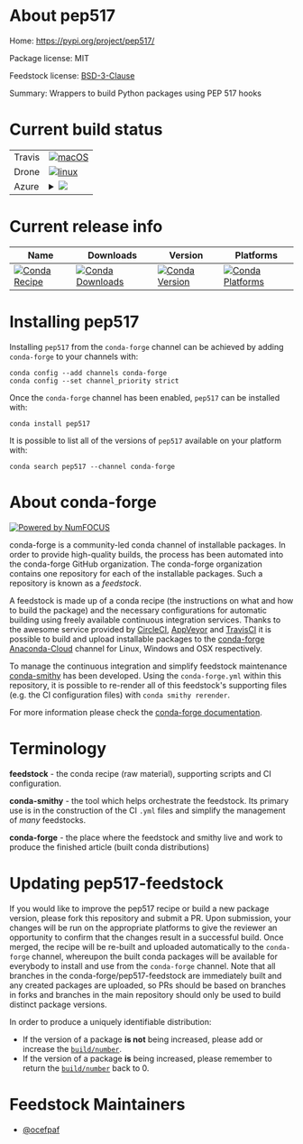 About pep517
============

Home: https://pypi.org/project/pep517/

Package license: MIT

Feedstock license: [BSD-3-Clause](https://github.com/conda-forge/pep517-feedstock/blob/master/LICENSE.txt)

Summary: Wrappers to build Python packages using PEP 517 hooks

Current build status
====================


<table><tr>
    <td>Travis</td>
    <td>
      <a href="https://travis-ci.com/conda-forge/pep517-feedstock">
        <img alt="macOS" src="https://img.shields.io/travis/com/conda-forge/pep517-feedstock/master.svg?label=macOS">
      </a>
    </td>
  </tr><tr>
    <td>Drone</td>
    <td>
      <a href="https://cloud.drone.io/conda-forge/pep517-feedstock">
        <img alt="linux" src="https://img.shields.io/drone/build/conda-forge/pep517-feedstock/master.svg?label=Linux">
      </a>
    </td>
  </tr>
    
  <tr>
    <td>Azure</td>
    <td>
      <details>
        <summary>
          <a href="https://dev.azure.com/conda-forge/feedstock-builds/_build/latest?definitionId=9644&branchName=master">
            <img src="https://dev.azure.com/conda-forge/feedstock-builds/_apis/build/status/pep517-feedstock?branchName=master">
          </a>
        </summary>
        <table>
          <thead><tr><th>Variant</th><th>Status</th></tr></thead>
          <tbody><tr>
              <td>linux_64_python3.7.____73_pypypython_implpypy</td>
              <td>
                <a href="https://dev.azure.com/conda-forge/feedstock-builds/_build/latest?definitionId=9644&branchName=master">
                  <img src="https://dev.azure.com/conda-forge/feedstock-builds/_apis/build/status/pep517-feedstock?branchName=master&jobName=linux&configuration=linux_64_python3.7.____73_pypypython_implpypy" alt="variant">
                </a>
              </td>
            </tr><tr>
              <td>linux_64_python3.7.____cpythonpython_implcpython</td>
              <td>
                <a href="https://dev.azure.com/conda-forge/feedstock-builds/_build/latest?definitionId=9644&branchName=master">
                  <img src="https://dev.azure.com/conda-forge/feedstock-builds/_apis/build/status/pep517-feedstock?branchName=master&jobName=linux&configuration=linux_64_python3.7.____cpythonpython_implcpython" alt="variant">
                </a>
              </td>
            </tr><tr>
              <td>linux_64_python3.8.____cpythonpython_implcpython</td>
              <td>
                <a href="https://dev.azure.com/conda-forge/feedstock-builds/_build/latest?definitionId=9644&branchName=master">
                  <img src="https://dev.azure.com/conda-forge/feedstock-builds/_apis/build/status/pep517-feedstock?branchName=master&jobName=linux&configuration=linux_64_python3.8.____cpythonpython_implcpython" alt="variant">
                </a>
              </td>
            </tr><tr>
              <td>linux_64_python3.9.____cpythonpython_implcpython</td>
              <td>
                <a href="https://dev.azure.com/conda-forge/feedstock-builds/_build/latest?definitionId=9644&branchName=master">
                  <img src="https://dev.azure.com/conda-forge/feedstock-builds/_apis/build/status/pep517-feedstock?branchName=master&jobName=linux&configuration=linux_64_python3.9.____cpythonpython_implcpython" alt="variant">
                </a>
              </td>
            </tr><tr>
              <td>linux_aarch64_python3.7.____73_pypypython_implpypy</td>
              <td>
                <a href="https://dev.azure.com/conda-forge/feedstock-builds/_build/latest?definitionId=9644&branchName=master">
                  <img src="https://dev.azure.com/conda-forge/feedstock-builds/_apis/build/status/pep517-feedstock?branchName=master&jobName=linux&configuration=linux_aarch64_python3.7.____73_pypypython_implpypy" alt="variant">
                </a>
              </td>
            </tr><tr>
              <td>linux_aarch64_python3.7.____cpythonpython_implcpython</td>
              <td>
                <a href="https://dev.azure.com/conda-forge/feedstock-builds/_build/latest?definitionId=9644&branchName=master">
                  <img src="https://dev.azure.com/conda-forge/feedstock-builds/_apis/build/status/pep517-feedstock?branchName=master&jobName=linux&configuration=linux_aarch64_python3.7.____cpythonpython_implcpython" alt="variant">
                </a>
              </td>
            </tr><tr>
              <td>linux_aarch64_python3.8.____cpythonpython_implcpython</td>
              <td>
                <a href="https://dev.azure.com/conda-forge/feedstock-builds/_build/latest?definitionId=9644&branchName=master">
                  <img src="https://dev.azure.com/conda-forge/feedstock-builds/_apis/build/status/pep517-feedstock?branchName=master&jobName=linux&configuration=linux_aarch64_python3.8.____cpythonpython_implcpython" alt="variant">
                </a>
              </td>
            </tr><tr>
              <td>linux_aarch64_python3.9.____cpythonpython_implcpython</td>
              <td>
                <a href="https://dev.azure.com/conda-forge/feedstock-builds/_build/latest?definitionId=9644&branchName=master">
                  <img src="https://dev.azure.com/conda-forge/feedstock-builds/_apis/build/status/pep517-feedstock?branchName=master&jobName=linux&configuration=linux_aarch64_python3.9.____cpythonpython_implcpython" alt="variant">
                </a>
              </td>
            </tr><tr>
              <td>linux_ppc64le_python3.7.____73_pypypython_implpypy</td>
              <td>
                <a href="https://dev.azure.com/conda-forge/feedstock-builds/_build/latest?definitionId=9644&branchName=master">
                  <img src="https://dev.azure.com/conda-forge/feedstock-builds/_apis/build/status/pep517-feedstock?branchName=master&jobName=linux&configuration=linux_ppc64le_python3.7.____73_pypypython_implpypy" alt="variant">
                </a>
              </td>
            </tr><tr>
              <td>linux_ppc64le_python3.7.____cpythonpython_implcpython</td>
              <td>
                <a href="https://dev.azure.com/conda-forge/feedstock-builds/_build/latest?definitionId=9644&branchName=master">
                  <img src="https://dev.azure.com/conda-forge/feedstock-builds/_apis/build/status/pep517-feedstock?branchName=master&jobName=linux&configuration=linux_ppc64le_python3.7.____cpythonpython_implcpython" alt="variant">
                </a>
              </td>
            </tr><tr>
              <td>linux_ppc64le_python3.8.____cpythonpython_implcpython</td>
              <td>
                <a href="https://dev.azure.com/conda-forge/feedstock-builds/_build/latest?definitionId=9644&branchName=master">
                  <img src="https://dev.azure.com/conda-forge/feedstock-builds/_apis/build/status/pep517-feedstock?branchName=master&jobName=linux&configuration=linux_ppc64le_python3.8.____cpythonpython_implcpython" alt="variant">
                </a>
              </td>
            </tr><tr>
              <td>linux_ppc64le_python3.9.____cpythonpython_implcpython</td>
              <td>
                <a href="https://dev.azure.com/conda-forge/feedstock-builds/_build/latest?definitionId=9644&branchName=master">
                  <img src="https://dev.azure.com/conda-forge/feedstock-builds/_apis/build/status/pep517-feedstock?branchName=master&jobName=linux&configuration=linux_ppc64le_python3.9.____cpythonpython_implcpython" alt="variant">
                </a>
              </td>
            </tr><tr>
              <td>osx_64_python3.7.____73_pypypython_implpypy</td>
              <td>
                <a href="https://dev.azure.com/conda-forge/feedstock-builds/_build/latest?definitionId=9644&branchName=master">
                  <img src="https://dev.azure.com/conda-forge/feedstock-builds/_apis/build/status/pep517-feedstock?branchName=master&jobName=osx&configuration=osx_64_python3.7.____73_pypypython_implpypy" alt="variant">
                </a>
              </td>
            </tr><tr>
              <td>osx_64_python3.7.____cpythonpython_implcpython</td>
              <td>
                <a href="https://dev.azure.com/conda-forge/feedstock-builds/_build/latest?definitionId=9644&branchName=master">
                  <img src="https://dev.azure.com/conda-forge/feedstock-builds/_apis/build/status/pep517-feedstock?branchName=master&jobName=osx&configuration=osx_64_python3.7.____cpythonpython_implcpython" alt="variant">
                </a>
              </td>
            </tr><tr>
              <td>osx_64_python3.8.____cpythonpython_implcpython</td>
              <td>
                <a href="https://dev.azure.com/conda-forge/feedstock-builds/_build/latest?definitionId=9644&branchName=master">
                  <img src="https://dev.azure.com/conda-forge/feedstock-builds/_apis/build/status/pep517-feedstock?branchName=master&jobName=osx&configuration=osx_64_python3.8.____cpythonpython_implcpython" alt="variant">
                </a>
              </td>
            </tr><tr>
              <td>osx_64_python3.9.____cpythonpython_implcpython</td>
              <td>
                <a href="https://dev.azure.com/conda-forge/feedstock-builds/_build/latest?definitionId=9644&branchName=master">
                  <img src="https://dev.azure.com/conda-forge/feedstock-builds/_apis/build/status/pep517-feedstock?branchName=master&jobName=osx&configuration=osx_64_python3.9.____cpythonpython_implcpython" alt="variant">
                </a>
              </td>
            </tr><tr>
              <td>win_64_python3.7.____73_pypypython_implpypy</td>
              <td>
                <a href="https://dev.azure.com/conda-forge/feedstock-builds/_build/latest?definitionId=9644&branchName=master">
                  <img src="https://dev.azure.com/conda-forge/feedstock-builds/_apis/build/status/pep517-feedstock?branchName=master&jobName=win&configuration=win_64_python3.7.____73_pypypython_implpypy" alt="variant">
                </a>
              </td>
            </tr><tr>
              <td>win_64_python3.7.____cpythonpython_implcpython</td>
              <td>
                <a href="https://dev.azure.com/conda-forge/feedstock-builds/_build/latest?definitionId=9644&branchName=master">
                  <img src="https://dev.azure.com/conda-forge/feedstock-builds/_apis/build/status/pep517-feedstock?branchName=master&jobName=win&configuration=win_64_python3.7.____cpythonpython_implcpython" alt="variant">
                </a>
              </td>
            </tr><tr>
              <td>win_64_python3.8.____cpythonpython_implcpython</td>
              <td>
                <a href="https://dev.azure.com/conda-forge/feedstock-builds/_build/latest?definitionId=9644&branchName=master">
                  <img src="https://dev.azure.com/conda-forge/feedstock-builds/_apis/build/status/pep517-feedstock?branchName=master&jobName=win&configuration=win_64_python3.8.____cpythonpython_implcpython" alt="variant">
                </a>
              </td>
            </tr><tr>
              <td>win_64_python3.9.____cpythonpython_implcpython</td>
              <td>
                <a href="https://dev.azure.com/conda-forge/feedstock-builds/_build/latest?definitionId=9644&branchName=master">
                  <img src="https://dev.azure.com/conda-forge/feedstock-builds/_apis/build/status/pep517-feedstock?branchName=master&jobName=win&configuration=win_64_python3.9.____cpythonpython_implcpython" alt="variant">
                </a>
              </td>
            </tr>
          </tbody>
        </table>
      </details>
    </td>
  </tr>
</table>

Current release info
====================

| Name | Downloads | Version | Platforms |
| --- | --- | --- | --- |
| [![Conda Recipe](https://img.shields.io/badge/recipe-pep517-green.svg)](https://anaconda.org/conda-forge/pep517) | [![Conda Downloads](https://img.shields.io/conda/dn/conda-forge/pep517.svg)](https://anaconda.org/conda-forge/pep517) | [![Conda Version](https://img.shields.io/conda/vn/conda-forge/pep517.svg)](https://anaconda.org/conda-forge/pep517) | [![Conda Platforms](https://img.shields.io/conda/pn/conda-forge/pep517.svg)](https://anaconda.org/conda-forge/pep517) |

Installing pep517
=================

Installing `pep517` from the `conda-forge` channel can be achieved by adding `conda-forge` to your channels with:

```
conda config --add channels conda-forge
conda config --set channel_priority strict
```

Once the `conda-forge` channel has been enabled, `pep517` can be installed with:

```
conda install pep517
```

It is possible to list all of the versions of `pep517` available on your platform with:

```
conda search pep517 --channel conda-forge
```


About conda-forge
=================

[![Powered by NumFOCUS](https://img.shields.io/badge/powered%20by-NumFOCUS-orange.svg?style=flat&colorA=E1523D&colorB=007D8A)](http://numfocus.org)

conda-forge is a community-led conda channel of installable packages.
In order to provide high-quality builds, the process has been automated into the
conda-forge GitHub organization. The conda-forge organization contains one repository
for each of the installable packages. Such a repository is known as a *feedstock*.

A feedstock is made up of a conda recipe (the instructions on what and how to build
the package) and the necessary configurations for automatic building using freely
available continuous integration services. Thanks to the awesome service provided by
[CircleCI](https://circleci.com/), [AppVeyor](https://www.appveyor.com/)
and [TravisCI](https://travis-ci.com/) it is possible to build and upload installable
packages to the [conda-forge](https://anaconda.org/conda-forge)
[Anaconda-Cloud](https://anaconda.org/) channel for Linux, Windows and OSX respectively.

To manage the continuous integration and simplify feedstock maintenance
[conda-smithy](https://github.com/conda-forge/conda-smithy) has been developed.
Using the ``conda-forge.yml`` within this repository, it is possible to re-render all of
this feedstock's supporting files (e.g. the CI configuration files) with ``conda smithy rerender``.

For more information please check the [conda-forge documentation](https://conda-forge.org/docs/).

Terminology
===========

**feedstock** - the conda recipe (raw material), supporting scripts and CI configuration.

**conda-smithy** - the tool which helps orchestrate the feedstock.
                   Its primary use is in the construction of the CI ``.yml`` files
                   and simplify the management of *many* feedstocks.

**conda-forge** - the place where the feedstock and smithy live and work to
                  produce the finished article (built conda distributions)


Updating pep517-feedstock
=========================

If you would like to improve the pep517 recipe or build a new
package version, please fork this repository and submit a PR. Upon submission,
your changes will be run on the appropriate platforms to give the reviewer an
opportunity to confirm that the changes result in a successful build. Once
merged, the recipe will be re-built and uploaded automatically to the
`conda-forge` channel, whereupon the built conda packages will be available for
everybody to install and use from the `conda-forge` channel.
Note that all branches in the conda-forge/pep517-feedstock are
immediately built and any created packages are uploaded, so PRs should be based
on branches in forks and branches in the main repository should only be used to
build distinct package versions.

In order to produce a uniquely identifiable distribution:
 * If the version of a package **is not** being increased, please add or increase
   the [``build/number``](https://docs.conda.io/projects/conda-build/en/latest/resources/define-metadata.html#build-number-and-string).
 * If the version of a package **is** being increased, please remember to return
   the [``build/number``](https://docs.conda.io/projects/conda-build/en/latest/resources/define-metadata.html#build-number-and-string)
   back to 0.

Feedstock Maintainers
=====================

* [@ocefpaf](https://github.com/ocefpaf/)

